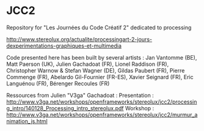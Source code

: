 JCC2
====

Repository for "Les Journées du Code Créatif 2" dedicated to processing

http://www.stereolux.org/actualite/processingart-2-jours-dexperimentations-graphiques-et-multimedia

Code presented here has been built by several artists :
Jan Vantomme (BE), Matt Paerson (UK), Julien Gachadoat (FR), Lionel Raddison (FR), Christopher Warnow & Stefan Wagner (DE), 
Gildas Paubert (FR), Pierre Commenge (FR), Abelardo Gil-Fournier (FR-ES), Xavier Seignard (FR), Eric Languénou (FR), Bérenger Recoules (FR) 

Ressources from Julien "V3ga" Gachadoat : 
Presentation : http://www.v3ga.net/workshops/openframeworks/stereolux/jcc2/processing_intro/140128_Processing_intro_stereolux.pdf
Workshop : http://www.v3ga.net/workshops/openframeworks/stereolux/jcc2/murmur_animation_js.html